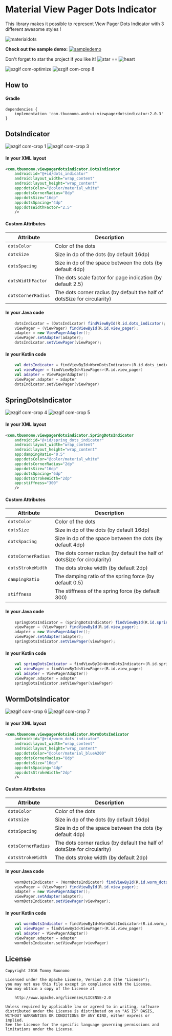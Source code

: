 # Material View Pager Dots Indicator

This library makes it possible to represent View Pager Dots Indicator with 3 different awesome styles !

![materialdots](https://user-images.githubusercontent.com/15737675/40272405-d7c5f192-5bac-11e8-9231-551c23ba7ef1.gif)

__Check out the sample demo:__ [![sampledemo](https://user-images.githubusercontent.com/15737675/39397282-08bedebe-4afd-11e8-9ea0-afe8330ad3b0.png)](https://appetize.io/app/f85p663e4b51tgc6qrd1k4vbv8)

Don't forget to star the project if you like it! 
![star](https://user-images.githubusercontent.com/15737675/39397370-85f5b294-4afe-11e8-9c02-0dfdf014136a.png)
 == ![heart](https://user-images.githubusercontent.com/15737675/39397367-6e312c2e-4afe-11e8-9fbf-32001b0165a1.png)


![ezgif com-optimize](https://user-images.githubusercontent.com/15737675/38327474-981fcae0-3848-11e8-84f9-f3fefcc25ca6.gif)
![ezgif com-crop 8](https://user-images.githubusercontent.com/15737675/38330761-b64c7f3c-3851-11e8-9268-235ba8638467.gif)

## How to
#### Gradle
```Gradle
dependencies {
    implementation 'com.tbuonomo.andrui:viewpagerdotsindicator:2.0.3'
}
```
## DotsIndicator 
![ezgif com-crop 1](https://user-images.githubusercontent.com/15737675/38328329-e7008c06-384a-11e8-8449-9f2e396d2bc5.gif) ![ezgif com-crop 3](https://user-images.githubusercontent.com/15737675/38328570-8f1e8230-384b-11e8-9be7-738932a4f85e.gif)
#### In your XML layout
```Xml
<com.tbuonomo.viewpagerdotsindicator.DotsIndicator
    android:id="@+id/dots_indicator"
    android:layout_width="wrap_content"
    android:layout_height="wrap_content"
    app:dotsColor="@color/material_white"
    app:dotsCornerRadius="8dp"
    app:dotsSize="16dp"
    app:dotsSpacing="4dp"
    app:dotsWidthFactor="2.5"
    />
```

#### Custom Attributes
| Attribute | Description |
| --- | --- |
| `dotsColor` | Color of the dots |
| `dotsSize` | Size in dp of the dots (by default 16dp) |
| `dotsSpacing` | Size in dp of the space between the dots (by default 4dp) |
| `dotsWidthFactor` | The dots scale factor for page indication (by default 2.5) |
| `dotsCornerRadius` | The dots corner radius (by default the half of dotsSize for circularity) |

#### In your Java code
```Java
    dotsIndicator = (DotsIndicator) findViewById(R.id.dots_indicator);
    viewPager = (ViewPager) findViewById(R.id.view_pager);
    adapter = new ViewPagerAdapter();
    viewPager.setAdapter(adapter);
    dotsIndicator.setViewPager(viewPager);
```

#### In your Kotlin code
```Kotlin
    val dotsIndicator = findViewById<WormDotsIndicator>(R.id.dots_indicator)
    val viewPager = findViewById<ViewPager>(R.id.view_pager)
    val adapter = ViewPagerAdapter()
    viewPager.adapter = adapter
    dotsIndicator.setViewPager(viewPager)
```


## SpringDotsIndicator 
![ezgif com-crop 4](https://user-images.githubusercontent.com/15737675/38329136-2c470ef0-384d-11e8-88a8-c8719dc1d0b7.gif) ![ezgif com-crop 5](https://user-images.githubusercontent.com/15737675/38329293-b87f68a4-384d-11e8-8a04-c560c60dac7c.gif)
#### In your XML layout
```Xml
<com.tbuonomo.viewpagerdotsindicator.SpringDotsIndicator
    android:id="@+id/spring_dots_indicator"
    android:layout_width="wrap_content"
    android:layout_height="wrap_content"
    app:dampingRatio="0.5"
    app:dotsColor="@color/material_white"
    app:dotsCornerRadius="2dp"
    app:dotsSize="16dp"
    app:dotsSpacing="6dp"
    app:dotsStrokeWidth="2dp"
    app:stiffness="300"
    />
```

#### Custom Attributes
| Attribute | Description |
| --- | --- |
| `dotsColor` | Color of the dots |
| `dotsSize` | Size in dp of the dots (by default 16dp) |
| `dotsSpacing` | Size in dp of the space between the dots (by default 4dp) |
| `dotsCornerRadius` | The dots corner radius (by default the half of dotsSize for circularity) |
| `dotsStrokeWidth` | The dots stroke width (by default 2dp) |
| `dampingRatio` | The damping ratio of the spring force (by default 0.5) |
| `stiffness` | The stiffness of the spring force (by default 300) |

#### In your Java code
```Java
    springDotsIndicator = (SpringDotsIndicator) findViewById(R.id.spring_dots_indicator);
    viewPager = (ViewPager) findViewById(R.id.view_pager);
    adapter = new ViewPagerAdapter();
    viewPager.setAdapter(adapter);
    springDotsIndicator.setViewPager(viewPager);
```

#### In your Kotlin code
```Kotlin
    val springDotsIndicator = findViewById<WormDotsIndicator>(R.id.spring_dots_indicator)
    val viewPager = findViewById<ViewPager>(R.id.view_pager)
    val adapter = ViewPagerAdapter()
    viewPager.adapter = adapter
    springDotsIndicator.setViewPager(viewPager)
```


## WormDotsIndicator 
![ezgif com-crop 6](https://user-images.githubusercontent.com/15737675/38329969-9cf3de2e-384f-11e8-9ada-fa3fbef04d80.gif) ![ezgif com-crop 7](https://user-images.githubusercontent.com/15737675/38330079-f35908fc-384f-11e8-85aa-4daf64c73115.gif)

#### In your XML layout
```Xml
<com.tbuonomo.viewpagerdotsindicator.WormDotsIndicator
    android:id="@+id/worm_dots_indicator"
    android:layout_width="wrap_content"
    android:layout_height="wrap_content"
    app:dotsColor="@color/material_blueA200"
    app:dotsCornerRadius="8dp"
    app:dotsSize="16dp"
    app:dotsSpacing="4dp"
    app:dotsStrokeWidth="2dp"
    />
```

#### Custom Attributes
| Attribute | Description |
| --- | --- |
| `dotsColor` | Color of the dots |
| `dotsSize` | Size in dp of the dots (by default 16dp) |
| `dotsSpacing` | Size in dp of the space between the dots (by default 4dp) |
| `dotsCornerRadius` | The dots corner radius (by default the half of dotsSize for circularity) |
| `dotsStrokeWidth` | The dots stroke width (by default 2dp) |

#### In your Java code
```Java
    wormDotsIndicator = (WormDotsIndicator) findViewById(R.id.worm_dots_indicator);
    viewPager = (ViewPager) findViewById(R.id.view_pager);
    adapter = new ViewPagerAdapter();
    viewPager.setAdapter(adapter);
    wormDotsIndicator.setViewPager(viewPager);
```

#### In your Kotlin code
```Kotlin
    val wormDotsIndicator = findViewById<WormDotsIndicator>(R.id.worm_dots_indicator)
    val viewPager = findViewById<ViewPager>(R.id.view_pager)
    val adapter = ViewPagerAdapter()
    viewPager.adapter = adapter
    wormDotsIndicator.setViewPager(viewPager)
```

## License
    Copyright 2016 Tommy Buonomo
    
    Licensed under the Apache License, Version 2.0 (the "License");
    you may not use this file except in compliance with the License.
    You may obtain a copy of the License at
    
        http://www.apache.org/licenses/LICENSE-2.0
    
    Unless required by applicable law or agreed to in writing, software
    distributed under the License is distributed on an "AS IS" BASIS,
    WITHOUT WARRANTIES OR CONDITIONS OF ANY KIND, either express or implied.
    See the License for the specific language governing permissions and
    limitations under the License.
